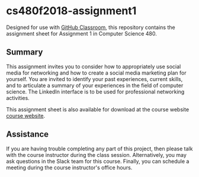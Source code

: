 # cs480f2018-assignment1

Designed for use with [GitHub Classroom](https://classroom.github.com/), this
repository contains the assignment sheet for Assignment 1 in Computer Science 480.

## Summary
This assignment invites you to consider how to appropriately use social media for networking and
how to create a social media marketing plan for yourself. You are invited to identify your past
experiences, current skills, and to articulate a summary of your experiences in the field of
computer science. The LinkedIn interface is to be used for professional networking activities.

This assignment sheet is also available for download at the course website [course
website](http://www.cs.allegheny.edu/sites/jjumadinova/teaching/480/).

## Assistance

If you are having trouble completing any part of this project, then please talk
with  the course instructor during the class
session. Alternatively, you may ask questions in the Slack team for this
course. Finally, you can schedule a meeting during the course instructor's
office hours.

